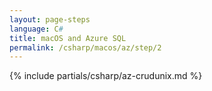 ```yaml
---
layout: page-steps
language: C#
title: macOS and Azure SQL
permalink: /csharp/macos/az/step/2
---
```


{% include partials/csharp/az-crudunix.md %}
